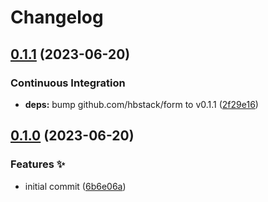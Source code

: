 # Changelog

## [0.1.1](https://github.com/hbstack/contact/compare/v0.1.0...v0.1.1) (2023-06-20)


### Continuous Integration

* **deps:** bump github.com/hbstack/form to v0.1.1 ([2f29e16](https://github.com/hbstack/contact/commit/2f29e16efbffa7a85137e6bcdede0677e68e7605))

## [0.1.0](https://github.com/hbstack/contact/compare/v0.0.1...v0.1.0) (2023-06-20)


### Features ✨

* initial commit ([6b6e06a](https://github.com/hbstack/contact/commit/6b6e06ab053905e903cd5b801c9b7585409c543b))
